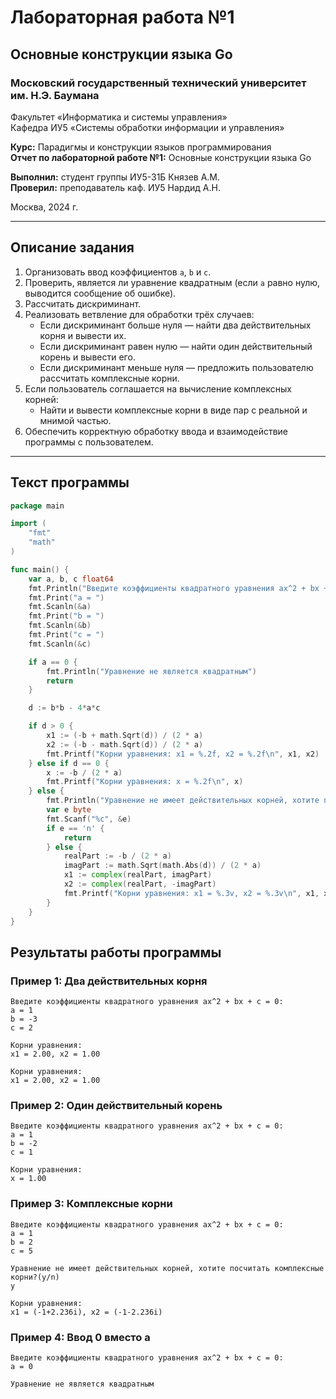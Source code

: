 # Лабораторная работа №1

## Основные конструкции языка Go

### Московский государственный технический университет им. Н.Э. Баумана  
Факультет «Информатика и системы управления»  
Кафедра ИУ5 «Системы обработки информации и управления»

**Курс:** Парадигмы и конструкции языков программирования  
**Отчет по лабораторной работе №1:** Основные конструкции языка Go

**Выполнил:** студент группы ИУ5-31Б Князев А.М.  
**Проверил:** преподаватель каф. ИУ5 Нардид А.Н.  

Москва, 2024 г.

---

## Описание задания

1. Организовать ввод коэффициентов `a`, `b` и `c`.
2. Проверить, является ли уравнение квадратным (если `a` равно нулю, выводится сообщение об ошибке).
3. Рассчитать дискриминант.
4. Реализовать ветвление для обработки трёх случаев:
    - Если дискриминант больше нуля — найти два действительных корня и вывести их.
    - Если дискриминант равен нулю — найти один действительный корень и вывести его.
    - Если дискриминант меньше нуля — предложить пользователю рассчитать комплексные корни.
5. Если пользователь соглашается на вычисление комплексных корней:
    - Найти и вывести комплексные корни в виде пар с реальной и мнимой частью.
6. Обеспечить корректную обработку ввода и взаимодействие программы с пользователем.

---

## Текст программы

```go
package main

import (
    "fmt"
    "math"
)

func main() {
    var a, b, c float64
    fmt.Println("Введите коэффициенты квадратного уравнения ax^2 + bx + c = 0:")
    fmt.Print("a = ")
    fmt.Scanln(&a)
    fmt.Print("b = ")
    fmt.Scanln(&b)
    fmt.Print("c = ")
    fmt.Scanln(&c)

    if a == 0 {
        fmt.Println("Уравнение не является квадратным")
        return
    }

    d := b*b - 4*a*c

    if d > 0 {
        x1 := (-b + math.Sqrt(d)) / (2 * a)
        x2 := (-b - math.Sqrt(d)) / (2 * a)
        fmt.Printf("Корни уравнения: x1 = %.2f, x2 = %.2f\n", x1, x2)
    } else if d == 0 {
        x := -b / (2 * a)
        fmt.Printf("Корни уравнения: x = %.2f\n", x)
    } else {
        fmt.Println("Уравнение не имеет действительных корней, хотите посчитать комплексные корни?(y/n)")
        var e byte
        fmt.Scanf("%c", &e)
        if e == 'n' {
            return
        } else {
            realPart := -b / (2 * a)
            imagPart := math.Sqrt(math.Abs(d)) / (2 * a)
            x1 := complex(realPart, imagPart)
            x2 := complex(realPart, -imagPart)
            fmt.Printf("Корни уравнения: x1 = %.3v, x2 = %.3v\n", x1, x2)
        }
    }
}
```

## Результаты работы программы
### Пример 1: Два действительных корня

```
Введите коэффициенты квадратного уравнения ax^2 + bx + c = 0:
a = 1
b = -3
c = 2

Корни уравнения: 
x1 = 2.00, x2 = 1.00

Корни уравнения: 
x1 = 2.00, x2 = 1.00
```

### Пример 2: Один действительный корень

```
Введите коэффициенты квадратного уравнения ax^2 + bx + c = 0:
a = 1
b = -2
c = 1

Корни уравнения: 
x = 1.00
```

### Пример 3: Комплексные корни

```
Введите коэффициенты квадратного уравнения ax^2 + bx + c = 0:
a = 1
b = 2
c = 5

Уравнение не имеет действительных корней, хотите посчитать комплексные корни?(y/n)
y

Корни уравнения: 
x1 = (-1+2.236i), x2 = (-1-2.236i)
```

### Пример 4: Ввод 0 вместо a

```
Введите коэффициенты квадратного уравнения ax^2 + bx + c = 0:
a = 0

Уравнение не является квадратным
```
